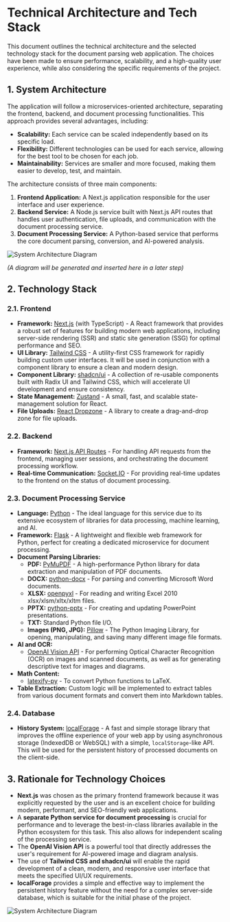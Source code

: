 # Technical Architecture and Tech Stack

This document outlines the technical architecture and the selected technology stack for the document parsing web application. The choices have been made to ensure performance, scalability, and a high-quality user experience, while also considering the specific requirements of the project.

## 1. System Architecture

The application will follow a microservices-oriented architecture, separating the frontend, backend, and document processing functionalities. This approach provides several advantages, including:

*   **Scalability:** Each service can be scaled independently based on its specific load.
*   **Flexibility:** Different technologies can be used for each service, allowing for the best tool to be chosen for each job.
*   **Maintainability:** Services are smaller and more focused, making them easier to develop, test, and maintain.

The architecture consists of three main components:

1.  **Frontend Application:** A Next.js application responsible for the user interface and user experience.
2.  **Backend Service:** A Node.js service built with Next.js API routes that handles user authentication, file uploads, and communication with the document processing service.
3.  **Document Processing Service:** A Python-based service that performs the core document parsing, conversion, and AI-powered analysis.

![System Architecture Diagram](https://private-us-east-1.manuscdn.com/sessionFile/2ToCxeW8a0uvYxrpPnJu4V/sandbox/tCqJpsSQkvuVYGOOPsupJH-images_1751866642200_na1fn_L2hvbWUvdWJ1bnR1L3N5c3RlbV9hcmNoaXRlY3R1cmU.png?Policy=eyJTdGF0ZW1lbnQiOlt7IlJlc291cmNlIjoiaHR0cHM6Ly9wcml2YXRlLXVzLWVhc3QtMS5tYW51c2Nkbi5jb20vc2Vzc2lvbkZpbGUvMlRvQ3hlVzhhMHV2WXhycFBuSnU0Vi9zYW5kYm94L3RDcUpwc1NRa3Z1VllHT09Qc3VwSkgtaW1hZ2VzXzE3NTE4NjY2NDIyMDBfbmExZm5fTDJodmJXVXZkV0oxYm5SMUwzTjVjM1JsYlY5aGNtTm9hWFJsWTNSMWNtVS5wbmciLCJDb25kaXRpb24iOnsiRGF0ZUxlc3NUaGFuIjp7IkFXUzpFcG9jaFRpbWUiOjE3OTg3NjE2MDB9fX1dfQ__&Key-Pair-Id=K2HSFNDJXOU9YS&Signature=hq2q58mYwYfyBdCxf~UYf8wLaTE7JJJGrFVu~nsce4dySUGDjndkgbGyV2c2zFDg-8q8h8-qW5-4NRTLzmLnpsbIS5EjJqNy43k-vO38DT2E4OBgPLTb7iJZhhFrUijnF7S6iP67Cne6LZG6zbK42JnzGPL8PAqA8ChAJFVBdRe6lcuzi3ZohZ-5TVmzlAozbp3CZaS8IQpdE6rR3iekb8wIDTvaUz2wbPvuNW4DSIFOPkFCnY2hAfQsjnqbx1NeKfx0mMIrvxV3N7gkONIUG~FGhTYwmjbhwkVJJFklzf83E7kz~taukI8eL99V6-8PNV1guSxPluzAqCAjGtcnpg__)

*(A diagram will be generated and inserted here in a later step)*

## 2. Technology Stack

### 2.1. Frontend

*   **Framework:** [Next.js](https://nextjs.org/) (with TypeScript) - A React framework that provides a robust set of features for building modern web applications, including server-side rendering (SSR) and static site generation (SSG) for optimal performance and SEO.
*   **UI Library:** [Tailwind CSS](https://tailwindcss.com/) - A utility-first CSS framework for rapidly building custom user interfaces. It will be used in conjunction with a component library to ensure a clean and modern design.
*   **Component Library:** [shadcn/ui](https://ui.shadcn.com/) - A collection of re-usable components built with Radix UI and Tailwind CSS, which will accelerate UI development and ensure consistency.
*   **State Management:** [Zustand](https://github.com/pmndrs/zustand) - A small, fast, and scalable state-management solution for React.
*   **File Uploads:** [React Dropzone](https://react-dropzone.js.org/) - A library to create a drag-and-drop zone for file uploads.

### 2.2. Backend

*   **Framework:** [Next.js API Routes](https://nextjs.org/docs/api-routes/introduction) - For handling API requests from the frontend, managing user sessions, and orchestrating the document processing workflow.
*   **Real-time Communication:** [Socket.IO](https://socket.io/) - For providing real-time updates to the frontend on the status of document processing.

### 2.3. Document Processing Service

*   **Language:** [Python](https://www.python.org/) - The ideal language for this service due to its extensive ecosystem of libraries for data processing, machine learning, and AI.
*   **Framework:** [Flask](https://flask.palletsprojects.com/) - A lightweight and flexible web framework for Python, perfect for creating a dedicated microservice for document processing.
*   **Document Parsing Libraries:**
    *   **PDF:** [PyMuPDF](https://pymupdf.readthedocs.io/en/latest/) - A high-performance Python library for data extraction and manipulation of PDF documents.
    *   **DOCX:** [python-docx](https://python-docx.readthedocs.io/en/latest/) - For parsing and converting Microsoft Word documents.
    *   **XLSX:** [openpyxl](https://openpyxl.readthedocs.io/en/latest/) - For reading and writing Excel 2010 xlsx/xlsm/xltx/xltm files.
    *   **PPTX:** [python-pptx](https://python-pptx.readthedocs.io/en/latest/) - For creating and updating PowerPoint presentations.
    *   **TXT:** Standard Python file I/O.
    *   **Images (PNG, JPG):** [Pillow](https://pillow.readthedocs.io/en/stable/) - The Python Imaging Library, for opening, manipulating, and saving many different image file formats.
*   **AI and OCR:**
    *   [OpenAI Vision API](https://platform.openai.com/docs/guides/vision) - For performing Optical Character Recognition (OCR) on images and scanned documents, as well as for generating descriptive text for images and diagrams.
*   **Math Content:**
    *   [latexify-py](https://github.com/google/latexify_py) - To convert Python functions to LaTeX.
*   **Table Extraction:** Custom logic will be implemented to extract tables from various document formats and convert them into Markdown tables.

### 2.4. Database

*   **History System:** [localForage](https://localforage.github.io/localForage/) - A fast and simple storage library that improves the offline experience of your web app by using asynchronous storage (IndexedDB or WebSQL) with a simple, `localStorage`-like API. This will be used for the persistent history of processed documents on the client-side.

## 3. Rationale for Technology Choices

*   **Next.js** was chosen as the primary frontend framework because it was explicitly requested by the user and is an excellent choice for building modern, performant, and SEO-friendly web applications.
*   A **separate Python service for document processing** is crucial for performance and to leverage the best-in-class libraries available in the Python ecosystem for this task. This also allows for independent scaling of the processing service.
*   The **OpenAI Vision API** is a powerful tool that directly addresses the user's requirement for AI-powered image and diagram analysis.
*   The use of **Tailwind CSS and shadcn/ui** will enable the rapid development of a clean, modern, and responsive user interface that meets the specified UI/UX requirements.
*   **localForage** provides a simple and effective way to implement the persistent history feature without the need for a complex server-side database, which is suitable for the initial phase of the project.




![System Architecture Diagram](https://private-us-east-1.manuscdn.com/sessionFile/2ToCxeW8a0uvYxrpPnJu4V/sandbox/tCqJpsSQkvuVYGOOPsupJH-images_1751866642199_na1fn_L2hvbWUvdWJ1bnR1L3N5c3RlbV9hcmNoaXRlY3R1cmU.png?Policy=eyJTdGF0ZW1lbnQiOlt7IlJlc291cmNlIjoiaHR0cHM6Ly9wcml2YXRlLXVzLWVhc3QtMS5tYW51c2Nkbi5jb20vc2Vzc2lvbkZpbGUvMlRvQ3hlVzhhMHV2WXhycFBuSnU0Vi9zYW5kYm94L3RDcUpwc1NRa3Z1VllHT09Qc3VwSkgtaW1hZ2VzXzE3NTE4NjY2NDIxOTlfbmExZm5fTDJodmJXVXZkV0oxYm5SMUwzTjVjM1JsYlY5aGNtTm9hWFJsWTNSMWNtVS5wbmciLCJDb25kaXRpb24iOnsiRGF0ZUxlc3NUaGFuIjp7IkFXUzpFcG9jaFRpbWUiOjE3OTg3NjE2MDB9fX1dfQ__&Key-Pair-Id=K2HSFNDJXOU9YS&Signature=MdKRybvGtV8FPS0kN7W4A-Z7qCnf3LjK4zBGa-wdrBiFAdyqdbH1V7YcfM4vYwOYInvd1loeiojW3l~FCt8vRPzpYIDsvNnCW49Vp5oAtNY3ff~aQka1zVD2ZpVqEyi8bnru2G3VHhVj7SNJ5u2WNwHpanaA23hckTA6BdgGFP19Kw5L3lZ~3H807YXic4ONNf3gTDeH50wP5oeXTuYNZNnY3tu4yFamDp5MNrazB0F1qudIfx~6inHaDJkWcvAmbSV~RM-yjwstk11l0yfIjrIYTBqZyLX9ot-DRpOBNe-SQI~Z64zPqL2oLY8uBzOlBeTeOC3LMvTMyqPXMCQt-g__)


